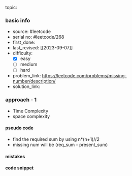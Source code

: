 topic:

### basic info
- source: #leetcode 
- serial no: #leetcode/268 
- first_done:
- last_revised: [[2023-09-07]]
- difficulty:
	- [x] easy
	- [ ] medium
	- [ ] hard
- problem_link: https://leetcode.com/problems/missing-number/description/
- solution_link:

### approach - 1
- Time Complexity
- space complexity

#### pseudo code
- find the required sum by using n*(n+1)//2
- missing num will be (req_sum - present_sum)
#### mistakes

#### code snippet
```python

```